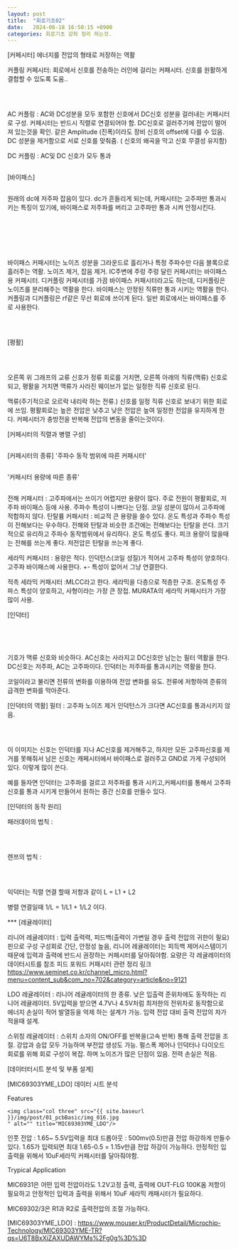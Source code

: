 ```yaml
---
layout: post
title:  "회로기초02"
date:   2024-06-18 16:50:15 +0900
categories: 회로기초 강좌 정리 하는것. 
---
```


[커페시터] 에너지를 전압의 형태로 저장하는 역활
 

  커플링 커페시터: 회로에서 신호를 전송하는 러인에 걸리는 커패시터. 신호를 원활하게 결합할 수 있도록 도움..

​<div class="img_row">
	<img class="col three" src="{{ site.baseurl }}/img/post/01_pcbBasic/img_06.png
	" alt="" title="AC 커플링"/>
</div>

  AC 커플링 : AC와 DC성분을 모두 포함한 신호에서 DC신호 성분을 걸러내는 커패시터로 구성. 
    커페시터는 반드시 직렬로 연결되어야 함. DC신호로 걸러주기에 전압이 떨어져 있는것을 확인. 
   같은 Amplitude (진폭)이라도 장비 신호의 offset에 다를 수 있음.
   DC 성분을 제거함으로 서로 신호를 맞춰줌. ( 신호의 왜곡을 막고 신호 무결성 유지함) 
  


  DC 커플링 : AC및 DC 신호가 모두 통과 
​<div class="img_row">
	<img class="col three" src="{{ site.baseurl }}/img/post/01_pcbBasic/img_07.jpg
	" alt="" title="AC 커플링"/>
</div>



[바이패스]
​<div class="img_row">
	<img class="col three" src="{{ site.baseurl }}/img/post/01_pcbBasic/img_07.png
	" alt="" title="커페시터"/>
</div>

원래의 dc에 저주파 잡음이 있다. dc가 흔들리게 되는데, 커패시터는 고주파만 통과시키는 특징이 있기에, 
바이패스로 저주파를 버리고 고주파만 통과 시켜 안정시킨다. 

​<div class="img_row">
	<img class="col three" src="{{ site.baseurl }}/img/post/01_pcbBasic/img_08.png
	" alt="" title="바이패스"/>
</div>

​<div class="img_row">
	<img class="col three" src="{{ site.baseurl }}/img/post/01_pcbBasic/img_09.png
	" alt="" title="바이패스"/>
</div>


바이패스 커패시터는 노이즈 성분을 그라운드로 흘리거나 특정 주파수만 다음 블록으로 흘러주는 역활. 노이즈 제거, 잡음 제거. 
IC주변에 주렁 주렁 달린 커페시터는 바이패스용 커패시터. 
디커플링 커페시터를 가끔 바이패스 커패시터라고도 하는데, 디커플링은 노이즈를 분리해주는 역활을 한다. 바이패스는 안정된 직류만
통과 시키는 역활을 한다. 
커플링과 디커플링은 rf같은 무선 회로에 쓰이게 된다. 일반 회로에서는 바이패스를 주로 사용한다. 

​<div class="img_row">
	<img class="col three" src="{{ site.baseurl }}/img/post/01_pcbBasic/img_010.png
	" alt="" title="맥류"/>
</div>


[평활]

​<div class="img_row">
	<img class="col three" src="{{ site.baseurl }}/img/post/01_pcbBasic/img_010.jpg
	" alt="" title="맥류"/>
</div>
오른쪽 위 그래프의 교류 신호가 정류 회로를 거치면, 오른쪽 아래의 직류(맥류) 신호로 되고, 평활을 거치면 맥류가 사라진 웨이브가 없는 일정한 직류 신호로 된다. 


맥류(주기적으로 오르락 내리락 하는 전류.) 신호를 일정 직류 신호로 보내기 위한 회로에 쓰임. 평활회로는 
높은 전압은 낮추고 낮은 전압은 높여 일정한 전압을 유지하게 한다. 커페시터가 충방전을 반복해 전압의 변동을 줄이는것이다. 


[커페시터의 직렬과 병렬 구성]
​<div class="img_row">
	<img class="col three" src="{{ site.baseurl }}/img/post/01_pcbBasic/img_011.png
	" alt="" title="맥류"/>
</div>



[커페시터의 종류]
'주파수 동작 범위에 따른 커패시터'
​<div class="img_row">
	<img class="col three" src="{{ site.baseurl }}/img/post/01_pcbBasic/img_011.jpg
	" alt="" title="맥류"/>
</div>

'커패시터 용량에 따른 종류'
​<div class="img_row">
	<img class="col three" src="{{ site.baseurl }}/img/post/01_pcbBasic/img_012.png
	" alt="" title="맥류"/>
</div>

전해 커패시터 : 고주파에서는 쓰이기 어렵지만 용량이 많다. 주로 전원이 평활회로, 저주파 바이패스 등에 사용. 주파수 특성이 나쁘다는 단점. 코일 성분이 많아서 고주파에 적합하지 않다. 
탄탈륨 커패시터 : 비교적 큰 용량을 쓸수 있다. 온도 특성과 주파수 특성이 전해보다는 우수하다. 
전해와 탄탈과 비슷한 조건에는 전해보다는 탄탈을 쓴다. 크기적으로 유리하고 주파수 동작범위에서 유리하다. 온도 특성도 좋다. 피크 용량이 많을때는 전해를 쓰는게 좋다. 저전압은 탄탈을 쓰는게 좋다. 

세라믹 커패시터 : 용량은 적다. 인덕턴스(코일 성질)가 적어서 고주파 특성이 양호하다. 고주파 바이패스에 사용한다. +- 특성이 없어서 그냥 연결한다. 

적측 세라믹 커패시터 :MLCC라고 한다. 세라믹을 다층으로 적층한 구조. 온도특성 주파스 특성이 양호하고, 사형이라는 가장 큰 장접. MURATA의 세라믹 커패시터가 가장 많이 사용. 




[인덕터]

​<div class="img_row">
	<img class="col three" src="{{ site.baseurl }}/img/post/01_pcbBasic/img_013.png
	" alt="" title="인덕터"/>
	<img class="col three" src="{{ site.baseurl }}/img/post/01_pcbBasic/img_013.jpg
	" alt="" title="인덕터"/>
</div>
기호가 맥류 신호와 비슷하다. AC신호는 사라지고 DC신호만 남는는 필터 역활을 한다. 
DC신호는 저주파, AC는 고주파이다. 인덕터는 저주파를 통과시키는 역활을 한다.  

코일이라고 불리면 전류의 변화를 이용하여 전압 변화를 유도. 전류에 저항하여 준류의 급격한 변화를 막아준다. 

[인덕터의 역활]
필터 : 고주파 노이즈 제거 
인덕턴스가 크다면 AC신호를 통과시키지 않음. 

​<div class="img_row">
	<img class="col three" src="{{ site.baseurl }}/img/post/01_pcbBasic/img_014.jpg
	" alt="" title="인덕터"/>
</div>
이 이미지는 신호는 인덕터를 지나 AC신호를 제거해주고, 하지만 모든 고주파신호를 제거를 못해줘서 남은 신호는 
캐페시터에서 바이패스로 걸러주고 GND로 가게 구성되어 있다. 이렇게 많이 쓴다. 

예를 들자면 인덕터는 고주파를 걸르고 저주파를 통과 시키고,커페시터를 통해서 고주파 신호를 통과 시키게 만들어서 원하는 중간 신호를 만들수 있다. 


[인덕터의 동작 원리]

패러데이의 법칙 : 

​<div class="img_row">
	<img class="col three" src="{{ site.baseurl }}/img/post/01_pcbBasic/img_014.png
	" alt="" title="인덕터"/>
</div>


렌쯔의 법칙 : 

​<div class="img_row">
	<img class="col three" src="{{ site.baseurl }}/img/post/01_pcbBasic/img_015.png
	" alt="" title="인덕터"/>
</div>


익덕터는 직렬 연결 할때 저항과 같이 L = L1 + L2

병렬 연결일때 1/L = 1/L1 + 1/L2 이다. 





*** [레귤레이터]

리니어 레귤레이터 : 입력 출력력, 피드백(출력이 가변일 경우 출력 전압의 귀한이 필요) 핀으로 구성 
구성회로 간단, 안정성 높음, 리니어 레귤레이터는 피득백 제어시스템이기 때문에
 입력과 출력에 반드시 권장하는 커패시터를 달아줘야함. 요량은 각 레귤레이터의 데이터시트를 참조
 피드 포워드 커패시터 관련 정리 링크 
https://www.seminet.co.kr/channel_micro.html?menu=content_sub&com_no=702&category=article&no=9121

LDO 레귤레이터 : 리니어 레귤레이터의 한 종류. 낮은 입출력 준위차에도 동작하는 리니어 레귤레이터. 5V입력을 받으면 4.7V나 4.5V처럼 
최저한의 전위차로 동작함으로 에너지 손실이 적어 발열등을 억제 하는 설계가 가능. 입력 전압 대비 출력 전압의 차가 적을때 설계. 


스위칭 레귤레이터 : 스위치 소자의 ON/OFF를 반복을(고속 반복) 통해 출력 전압을 조절. 강압과 승압 모두 가능하며 부전압 생성도 가능. 펄스폭 제어나 인덕터나 다이오드 회로를 위해 회로 구성이 복잡. 하며 노이즈가 많은 단점이 있음. 전력 손실은 적음. 



[데이터터시트 분석 및 부품 설계]



[MIC69303YME_LDO] 데이터 시트 분석 


Features 

	<img class="col three" src="{{ site.baseurl }}/img/post/01_pcbBasic/img_016.jpg
	" alt="" title="MIC69303YME_LDO"/>

인풋 전압 : 1.65~ 5.5V입력을
최대 드롭아웃 : 500mv(0.5)만큼 전압 하강하게 만들수 있다. 1.65가 입력되면 최대 1.65-0.5 =  1.15v만큼 전압 하강이 가능하다. 
안정적인 입출력을 위해서 10uF세라믹 커패시터를 달아줘야함. 



Trypical Application
	<img class="col three" src="{{ site.baseurl }}/img/post/01_pcbBasic/img_016.jpg
	" alt="" title="MIC69303YME_LDO"/>


MIC6931은 어떤 입력 전압이라도 1.2V고정 출력,
출력에 OUT-FLG 100K옴 저항이 필요하고 안정적인 입력과 출력을 위해서 10uF 세라믹 캐패시터가 필요하다. 

MIC69302/3은 R1과 R2로 출력전압의 조절 가능하다.

[MIC69303YME_LDO] : https://www.mouser.kr/ProductDetail/Microchip-Technology/MIC69303YME-TR?qs=U6T8BxXiZAXUDAWYMs%2Fg0g%3D%3D

